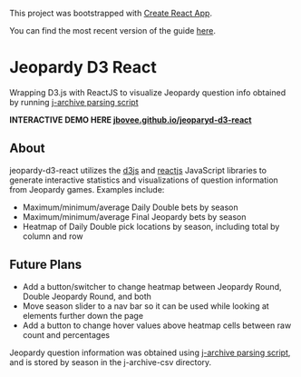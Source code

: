 This project was bootstrapped with [Create React App](https://github.com/facebookincubator/create-react-app).

You can find the most recent version of the guide [here](https://github.com/facebookincubator/create-react-app/blob/master/packages/react-scripts/template/README.md).

# Jeopardy D3 React
Wrapping D3.js with ReactJS to visualize Jeopardy question info obtained by running [j-archive parsing script](https://github.com/jbovee/j-archive-parser)

**INTERACTIVE DEMO HERE [jbovee.github.io/jeoparyd-d3-react](https://jbovee.github.io/jeopardy-d3-react/)**

## About

jeopardy-d3-react utilizes the [d3js](https://d3js.org/) and [reactjs](https://reactjs.org/) JavaScript libraries to generate interactive statistics and visualizations of question information from Jeopardy games.
Examples include:
- Maximum/minimum/average Daily Double bets by season
- Maximum/minimum/average Final Jeopardy bets by season
- Heatmap of Daily Double pick locations by season, including total by column and row

## Future Plans
- Add a button/switcher to change heatmap between Jeopardy Round, Double Jeopardy Round, and both
- Move season slider to a nav bar so it can be used while looking at elements further down the page
- Add a button to change hover values above heatmap cells between raw count and percentages

Jeopardy question information was obtained using [j-archive parsing script](https://github.com/jbovee/j-archive-parser), and is stored by season in the j-archive-csv directory.
